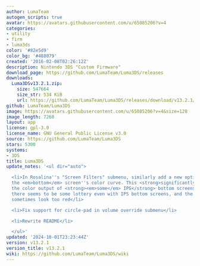 ```yaml
---
author: LumaTeam
autogen_scripts: true
avatar: https://avatars.githubusercontent.com/u/65085206?v=4
categories:
- utility
- firm
- luma3ds
color: '#82e5d9'
color_bg: '#488079'
created: '2016-02-08T02:26:12Z'
description: Nintendo 3DS "Custom Firmware"
download_page: https://github.com/LumaTeam/Luma3DS/releases
downloads:
  Luma3DSv13.2.1.zip:
    size: 547664
    size_str: 534 KiB
    url: https://github.com/LumaTeam/Luma3DS/releases/download/v13.2.1/Luma3DSv13.2.1.zip
github: LumaTeam/Luma3DS
image: https://avatars.githubusercontent.com/u/65085206?v=4&size=128
image_length: 7260
layout: app
license: gpl-3.0
license_name: GNU General Public License v3.0
source: https://github.com/LumaTeam/Luma3DS
stars: 5300
systems:
- 3DS
title: Luma3DS
update_notes: '<ul dir="auto">

  <li>In Rosalina''s "Screen Filters" submenu, similarly add a new option to "fix"
  the <em>bottom</em> screen''s color curve. This <strong>significantly</strong> improves
  the color output of <strong><em>some</em> IPS</strong> bottom screens. However,
  there seems to be some lottery even with IPS bottom screens, and the result might
  sometimes look too red</li>

  <li>Fix support for circle-pad in volume override submenu</li>

  <li>Rewrite README</li>

  </ul>'
updated: '2024-10-01T23:23:44Z'
version: v13.2.1
version_title: v13.2.1
wiki: https://github.com/LumaTeam/Luma3DS/wiki
---
```


